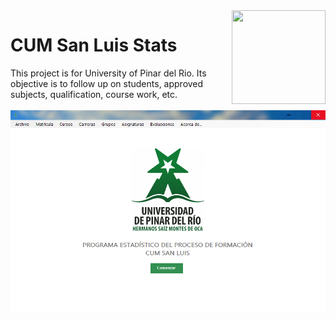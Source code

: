 <img src="CUM SL Stats/logo-horizontal.ico" align="right" height="150" width="150" />

# CUM San Luis Stats <br/>
This project is for University of Pinar del Rio. 
Its objective is to follow up on students, approved subjects, qualification, course work, etc.
<br/><br/>
<img src="Program.jpg" align="center"/>
